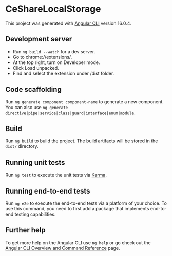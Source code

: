 # CeShareLocalStorage

This project was generated with [Angular CLI](https://github.com/angular/angular-cli) version 16.0.4.

## Development server

- Run `ng build --watch` for a dev server.
- Go to chrome://extensions/.
- At the top right, turn on Developer mode.
- Click Load unpacked.
- Find and select the extension under /dist folder.

## Code scaffolding

Run `ng generate component component-name` to generate a new component. You can also use `ng generate directive|pipe|service|class|guard|interface|enum|module`.

## Build

Run `ng build` to build the project. The build artifacts will be stored in the `dist/` directory.

## Running unit tests

Run `ng test` to execute the unit tests via [Karma](https://karma-runner.github.io).

## Running end-to-end tests

Run `ng e2e` to execute the end-to-end tests via a platform of your choice. To use this command, you need to first add a package that implements end-to-end testing capabilities.

## Further help

To get more help on the Angular CLI use `ng help` or go check out the [Angular CLI Overview and Command Reference](https://angular.io/cli) page.
